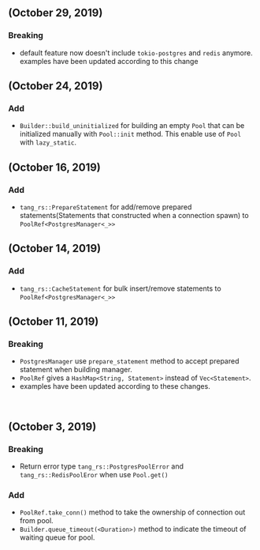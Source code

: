 (October 29, 2019)
----------------------

### Breaking
- default feature now doesn't include `tokio-postgres` and `redis` anymore. examples have been updated according to this change

(October 24, 2019)
----------------------

### Add
- `Builder::build_uninitialized` for building an empty `Pool` that can be initialized manually with `Pool::init` method.
This enable use of `Pool` with `lazy_static`.


(October 16, 2019)
----------------------

### Add
- `tang_rs::PrepareStatement` for add/remove prepared statements(Statements that constructed when a connection spawn) to `PoolRef<PostgresManager<_>>`


(October 14, 2019)
----------------------

### Add
- `tang_rs::CacheStatement` for bulk insert/remove statements to `PoolRef<PostgresManager<_>>`


(October 11, 2019)
----------------------

### Breaking
- `PostgresManager` use `prepare_statement` method to accept prepared statement when building manager.
- `PoolRef` gives a `HashMap<String, Statement>` instead of `Vec<Statement>`. 
- examples have been updated according to these changes.

<br>

(October 3, 2019)
----------------------

### Breaking
- Return error type `tang_rs::PostgresPoolError` and `tang_rs::RedisPoolEror` when use `Pool.get()` 

### Add
- `PoolRef.take_conn()` method to take the ownership of connection out from pool.
- `Builder.queue_timeout(<Duration>)` method to indicate the timeout of waiting queue for pool.